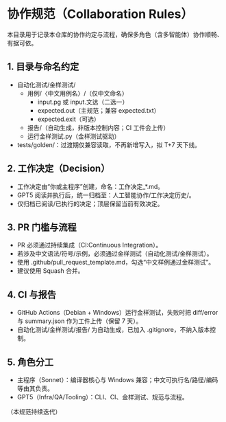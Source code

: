 # 协作规范（Collaboration Rules）

本目录用于记录本仓库的协作约定与流程，确保多角色（含多智能体）协作顺畅、有据可依。

## 1. 目录与命名约定
- 自动化测试/金样测试/
  - 用例/〈中文用例名〉/（仅中文命名）
    - input.pg 或 input.文达（二选一）
    - expected.out（主规范；兼容 expected.txt）
    - expected.exit（可选）
  - 报告/（自动生成，非版本控制内容；CI 工件会上传）
  - 运行金样测试.py（金样测试驱动）
- tests/golden/：过渡期仅兼容读取，不再新增写入，拟 T+7 天下线。

## 2. 工作决定（Decision）
- 工作决定由“你或主程序”创建，命名：工作决定_*.md。
- GPT5 阅读并执行后，统一归档至：人工智能协作/工作决定历史/。
- 仅归档已阅读/已执行的决定；顶层保留当前有效决定。

## 3. PR 门槛与流程
- PR 必须通过持续集成（CI:Continuous Integration）。
- 若涉及中文语法/符号/示例，必须通过金样测试（自动化测试/金样测试）。
- 使用 .github/pull_request_template.md，勾选“中文样例通过金样测试”。
- 建议使用 Squash 合并。

## 4. CI 与报告
- GitHub Actions（Debian + Windows）运行金样测试，失败时把 diff/error 与 summary.json 作为工件上传（保留 7 天）。
- 自动化测试/金样测试/报告/ 为自动生成，已加入 .gitignore，不纳入版本控制。

## 5. 角色分工
- 主程序（Sonnet）：编译器核心与 Windows 兼容；中文可执行名/路径/编码等由其负责。
- GPT5（Infra/QA/Tooling）：CLI、CI、金样测试、规范与流程。

（本规范持续迭代）
